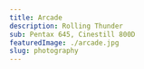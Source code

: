 ```yaml
---
title: Arcade
description: Rolling Thunder
sub: Pentax 645, Cinestill 800D
featuredImage: ./arcade.jpg
slug: photography
---
```

